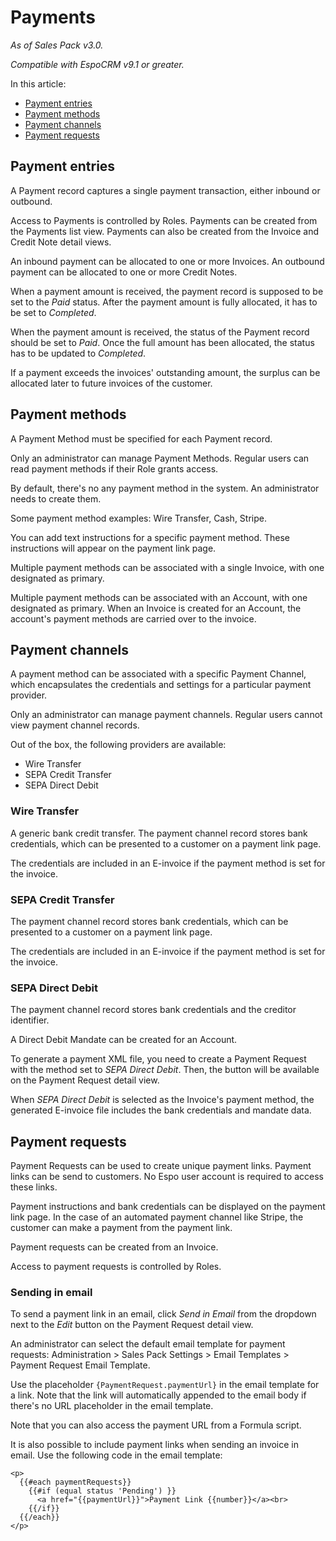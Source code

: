 # Payments

*As of Sales Pack v3.0.*

*Compatible with EspoCRM v9.1 or greater.*

In this article:

* [Payment entries](#payment-entries)
* [Payment methods](#payment-methods)
* [Payment channels](#payment-channels)
* [Payment requests](#payment-requests)

## Payment entries

A Payment record captures a single payment transaction, either inbound or outbound.

Access to Payments is controlled by Roles. Payments can be created from the Payments list view. Payments can also be created from the Invoice and Credit Note detail views.

An inbound payment can be allocated to one or more Invoices. An outbound payment can be allocated to one or more Credit Notes.

When a payment amount is received, the payment record is supposed to be set to the *Paid* status. After the payment amount is fully allocated, it has to be set to *Completed*.

When the payment amount is received, the status of the Payment record should be set to *Paid*. Once the full amount has been allocated, the status has to be updated to *Completed*.

If a payment exceeds the invoices' outstanding amount, the surplus can be allocated later to future invoices of the customer.

## Payment methods

A Payment Method must be specified for each Payment record.

Only an administrator can manage Payment Methods. Regular users can read payment methods if their Role grants access.

By default, there's no any payment method in the system. An administrator needs to create them.

Some payment method examples: Wire Transfer, Cash, Stripe.

You can add text instructions for a specific payment method. These instructions will appear on the payment link page.

Multiple payment methods can be associated with a single Invoice, with one designated as primary.

Multiple payment methods can be associated with an Account, with one designated as primary. When an Invoice is created for an Account, the account's payment methods are carried over to the invoice.

## Payment channels

A payment method can be associated with a specific Payment Channel, which encapsulates the credentials and settings for a particular payment provider.

Only an administrator can manage payment channels. Regular users cannot view payment channel records.

Out of the box, the following providers are available:

* Wire Transfer
* SEPA Credit Transfer
* SEPA Direct Debit

### Wire Transfer

A generic bank credit transfer. The payment channel record stores bank credentials, which can be presented to a customer on a payment link page.

The credentials are included in an E-invoice if the payment method is set for the invoice.

### SEPA Credit Transfer

The payment channel record stores bank credentials, which can be presented to a customer on a payment link page.

The credentials are included in an E-invoice if the payment method is set for the invoice.

### SEPA Direct Debit

The payment channel record stores bank credentials and the creditor identifier.

A Direct Debit Mandate can be created for an Account.

To generate a payment XML file, you need to create a Payment Request with the method set to *SEPA Direct Debit*. Then, the button will be available on the Payment Request detail view.

When *SEPA Direct Debit* is selected as the Invoice's payment method, the generated E-invoice file includes the bank credentials and mandate data.

## Payment requests

Payment Requests can be used to create unique payment links. Payment links can be send to customers. No Espo user account is required to access these links.

Payment instructions and bank credentials can be displayed on the payment link page. In the case of an automated payment channel like Stripe, the customer can make a payment from the payment link.

Payment requests can be created from an Invoice.

Access to payment requests is controlled by Roles.

### Sending in email

To send a payment link in an email, click *Send in Email* from the dropdown next to the *Edit* button on the Payment Request detail view.

An administrator can select the default email template for payment requests: Administration > Sales Pack Settings > Email Templates > Payment Request Email Template.

Use the placeholder `{PaymentRequest.paymentUrl}` in the email template for a link. Note that the link will automatically appended to the email body if there's no URL placeholder in the email template.

Note that you can also access the payment URL from a Formula script.

It is also possible to include payment links when sending an invoice in email. Use the following code in the email template:

```
<p>
  {{#each paymentRequests}}
    {{#if (equal status 'Pending') }}
      <a href="{{paymentUrl}}">Payment Link {{number}}</a><br>
    {{/if}}
  {{/each}}
</p>
```
